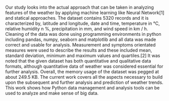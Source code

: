 Our study looks into the actual approach that can be taken in analyzing features of the weather by applying machine learning like Neural Network[1] and statical approaches. The dataset contains 5320 records and it is characterized by, latitude and longitude, date and time, temperature in °C, relative humidity n %, precipitation in mm, and wind speed in km / h. Cleaning of the data was done using programming environments in python including pandas, numpy, seaborn and matplotlib and all data was made correct and usable for analysis. Measurement and symptoms orientated measures were used to describe the results and these included mean, standard deviation, minimum and maximum values and quartiles.[2] It was noted that the given dataset has both quantitative and qualitative data formats, although quantitative data of weather was considered essential for further analysis. Overall, the memory usage of the dataset was pegged at about 249.5 KB. The current work covers all the aspects necessary to build upon the subsequent and further analysis and prediction of weather trends. This work shows how Python data management and analysis tools can be used to analyze and make sense of big data.
